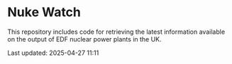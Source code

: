 # Nuke Watch

This repository includes code for retrieving the latest information available on the output of EDF nuclear power plants in the UK.

Last updated: 2025-04-27 11:11